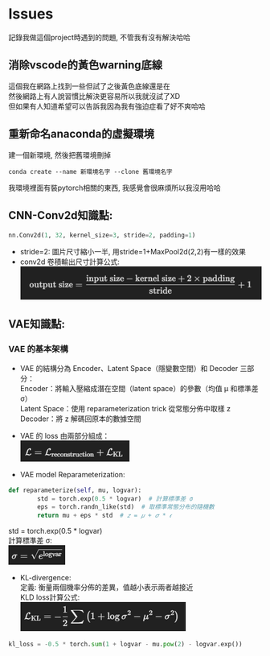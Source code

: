 # Issues  
記錄我做這個project時遇到的問題, 不管我有沒有解決哈哈  

## 消除vscode的黃色warning底線  
這個我在網路上找到一些但試了之後黃色底線還是在  
然後網路上有人說習慣比解決更容易所以我就沒試了XD  
但如果有人知道希望可以告訴我因為我有強迫症看了好不爽哈哈  

## 重新命名anaconda的虛擬環境 
建一個新環境, 然後把舊環境刪掉  
``` 
conda create --name 新環境名字 --clone 舊環境名字  
```
我環境裡面有裝pytorch相關的東西, 我感覺會很麻煩所以我沒用哈哈  

## CNN-Conv2d知識點:  
```python
nn.Conv2d(1, 32, kernel_size=3, stride=2, padding=1)
```
+ stride=2: 圖片尺寸縮小一半, 用stride=1+MaxPool2d(2,2)有一樣的效果  
+ conv2d 卷積輸出尺寸計算公式:  
![alt text](./md_images/image.png)  

## VAE知識點:  
###  VAE 的基本架構  
+ VAE 的結構分為 Encoder、Latent Space（隱變數空間）和 Decoder 三部分：   
    Encoder：將輸入壓縮成潛在空間（latent space）的參數（均值 μ 和標準差 σ）    
    Latent Space：使用 reparameterization trick 從常態分佈中取樣 z    
    Decoder：將 z 解碼回原本的數據空間  

+ VAE 的 loss 由兩部分組成：  
![alt text](./md_images/image-1.png)  

+ VAE model Reparameterization:  
```python
def reparameterize(self, mu, logvar):
        std = torch.exp(0.5 * logvar)  # 計算標準差 σ
        eps = torch.randn_like(std)  # 取標準常態分布的隨機數
        return mu + eps * std  # 𝑧 = 𝜇 + 𝜎 * 𝜖
```
std = torch.exp(0.5 * logvar)  
計算標準差 σ:  
![alt text](./md_images/image-3.png)  

+ KL-divergence:   
定義: 衡量兩個機率分佈的差異，值越小表示兩者越接近  
KLD loss計算公式:  
![alt text](./md_images/image-2.png)  
```python
kl_loss = -0.5 * torch.sum(1 + logvar - mu.pow(2) - logvar.exp())
```
 